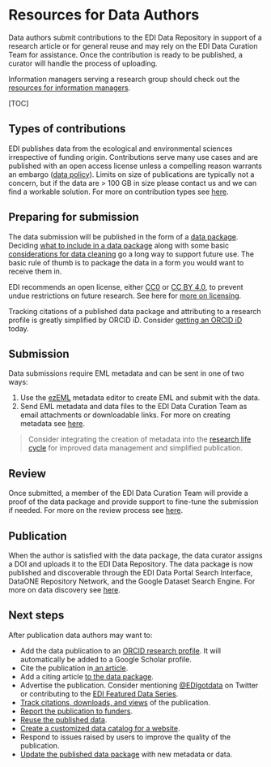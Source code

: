 # Resources for Data Authors

Data authors submit contributions to the EDI Data Repository in support of a research article or for general reuse and may rely on the EDI Data Curation Team for assistance. Once the contribution is ready to be published, a curator will handle the process of uploading.

Information managers serving a research group should check out the [resources for information managers](resources-for-information-managers.md).

[TOC]

## Types of contributions

EDI publishes data from the ecological and environmental sciences irrespective of funding origin. Contributions serve many use cases and are published with an open access license unless a compelling reason warrants an embargo ([data policy](../about/edi-policy.md#data-policy)). Limits on size of publications are typically not a concern, but if the data are > 100 GB in size please contact us and we can find a workable solution. For more on contribution types see [here](types-of-contributions.md).


## Preparing for submission

The data submission will be published in the form of a [data package](the-data-package.md). Deciding [what to include in a data package](the-data-package.md#what-to-include-in-a-data-package) along with some basic [considerations for data cleaning](cleaning-data-and-quality-control.md) go a long way to support future use. The basic rule of thumb is to package the data in a form you would want to receive them in.

EDI recommends an open license, either [CC0](https://creativecommons.org/share-your-work/public-domain/cc0/) or [CC BY 4.0](https://creativecommons.org/licenses/by/4.0/), to prevent undue restrictions on future research. See here for [more on licensing](licensing-data.md).

Tracking citations of a published data package and attributing to a research profile is greatly simplified by ORCID iD. Consider [getting an ORCID iD](orcid-id.md) today.

## Submission

Data submissions require EML metadata and can be sent in one of two ways:

1. Use the [ezEML](creating-metadata-for-publication.md#ezeml) metadata editor to create EML and submit with the data.
2. Send EML metadata and data files to the EDI Data Curation Team as email attachments or downloadable links. For more on creating metadata see [here](creating-metadata-for-publication.md).

>Consider integrating the creation of metadata into the [research life cycle](creating-metadata-during-the-research-lifecycle.md) for improved data management and simplified publication.

## Review

Once submitted, a member of the EDI Data Curation Team will provide a proof of the data package and provide support to fine-tune the submission if needed. For more on the review process see [here](the-review-process.md).


## Publication

When the author is satisfied with the data package, the data curator assigns a DOI and uploads it to the EDI Data Repository. The data package is now published and discoverable through the EDI Data Portal Search Interface, DataONE Repository Network, and the Google Dataset Search Engine. For more on data discovery see [here](finding-data.md).


## Next steps

After publication data authors may want to:

* Add the data publication to an [ORCID research profile](orcid-id.md). It will automatically be added to a Google Scholar profile.
* Cite the publication in[ an article](citing-data.md).
* Add a citing article [to the data package](add-citation.md).
* Advertise the publication. Consider mentioning [@EDIgotdata](https://twitter.com/edigotdata) on Twitter or contributing to the [EDI Featured Data Series](featured-data.md).
* [Track citations, downloads, and views](tracking-data-package-use.md) of the publication.
* [Report the publication to funders](reporting-to-funders.md).
* [Reuse the published data](resources-for-data-users.md).
* [Create a customized data catalog for a website](create-a-data-catalog.md).
* Respond to issues raised by users to improve the quality of the publication.
* [Update the published data package](https://docs.google.com/document/d/1OfT_XMpTbRhJNSMWMC7wcsNm71m2KOYEibEgW15rUew/edit?usp=sharing) with new metadata or data.